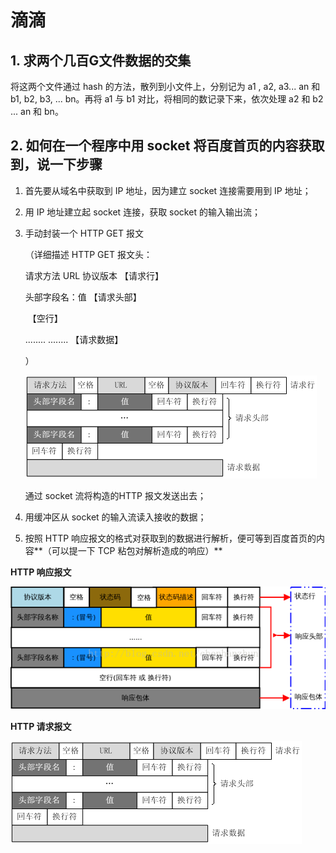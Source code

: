 # 滴滴

## 1. 求两个几百G文件数据的交集

将这两个文件通过 hash 的方法，散列到小文件上，分别记为 a1 , a2, a3... an 和 b1, b2, b3, ... bn。再将 a1 与 b1 对比，将相同的数记录下来，依次处理 a2 和 b2 ... an 和 bn。



## 2. 如何在一个程序中用 socket 将百度首页的内容获取到，说一下步骤

1. 首先要从域名中获取到 IP 地址，因为建立 socket 连接需要用到 IP 地址；

2. 用 IP 地址建立起 socket 连接，获取 socket 的输入输出流；

3. 手动封装一个 HTTP GET 报文

   （详细描述 HTTP GET 报文头：

   请求方法 URL 协议版本 【请求行】

   头部字段名：值 【请求头部】

   ​							【空行】

   ........ ........				【请求数据】

   ）

   ![image-20200831203439409](滴滴.assets/image-20200831203439409.png)

   通过 socket 流将构造的HTTP 报文发送出去；

4. 用缓冲区从 socket 的输入流读入接收的数据；

5. 按照 HTTP 响应报文的格式对获取到的数据进行解析，便可等到百度首页的内容**（可以提一下 TCP 粘包对解析造成的响应）**

**HTTP 响应报文**

![image-20200831205701392](滴滴.assets/image-20200831205701392.png)

**HTTP 请求报文**

![image-20200831203439409](滴滴.assets/image-20200831203439409.png)